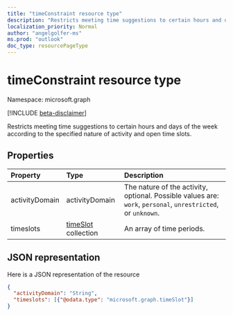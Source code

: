 ```yaml
---
title: "timeConstraint resource type"
description: "Restricts meeting time suggestions to certain hours and days of the week according to the specified nature of activity and open time slots."
localization_priority: Normal
author: "angelgolfer-ms"
ms.prod: "outlook"
doc_type: resourcePageType
---
```


# timeConstraint resource type

Namespace: microsoft.graph

[!INCLUDE [beta-disclaimer](../../includes/beta-disclaimer.md)]

Restricts meeting time suggestions to certain hours and days of the week according to the specified nature of activity and open time slots.

## Properties
| Property	   | Type	|Description|
|:---------------|:--------|:----------|
|activityDomain|activityDomain|The nature of the activity, optional. Possible values are: `work`, `personal`, `unrestricted`, or `unknown`.|
|timeslots|[timeSlot](timeslot.md) collection|An array of time periods.|

## JSON representation
Here is a JSON representation of the resource

<!-- {
  "blockType": "resource",
  "optionalProperties": [

  ],
  "@odata.type": "microsoft.graph.timeConstraint"
}-->

```json
{
  "activityDomain": "String",
  "timeslots": [{"@odata.type": "microsoft.graph.timeSlot"}]
}
```

<!-- uuid: 8fcb5dbc-d5aa-4681-8e31-b001d5168d79
2015-10-25 14:57:30 UTC -->
<!--
{
  "type": "#page.annotation",
  "description": "timeConstraint resource",
  "keywords": "",
  "section": "documentation",
  "tocPath": "",
  "suppressions": []
}
-->
